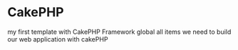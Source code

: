 # CakePHP
my first template with CakePHP Framework global all items we need to build our web application with cakePHP
